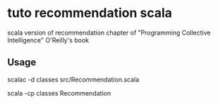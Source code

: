 # tuto recommendation scala

scala version of recommendation chapter of "Programming Collective Intelligence" O'Reilly's book
 
## Usage

scalac -d classes src/Recommendation.scala

scala -cp classes Recommendation 

